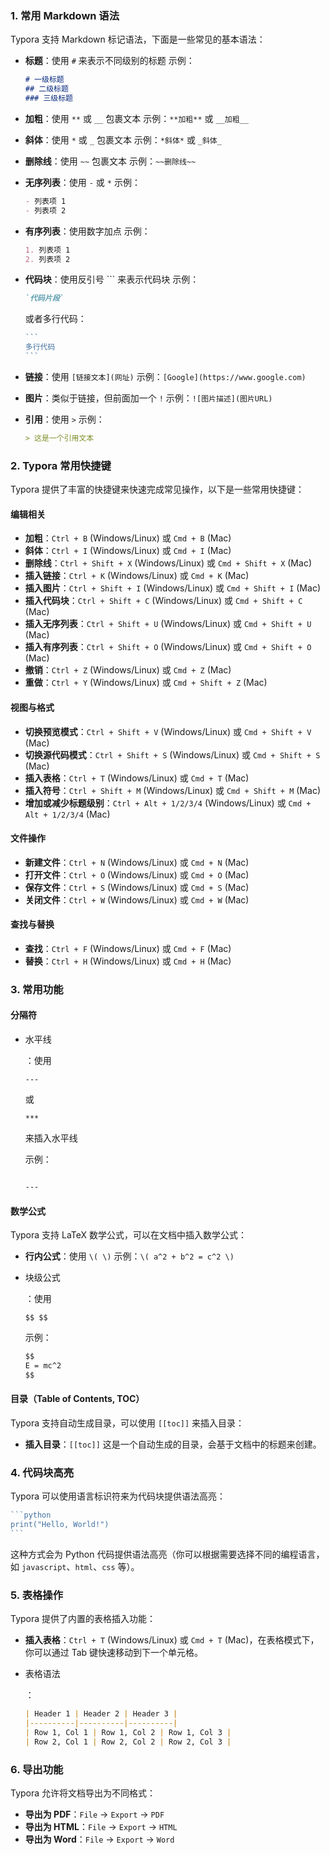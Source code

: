 ### 1. **常用 Markdown 语法**

Typora 支持 Markdown 标记语法，下面是一些常见的基本语法：

- **标题**：使用 `#` 来表示不同级别的标题
  示例：

  ```markdown
  # 一级标题
  ## 二级标题
  ### 三级标题
  ```

- **加粗**：使用 `**` 或 `__` 包裹文本
  示例：`**加粗**` 或 `__加粗__`

- **斜体**：使用 `*` 或 `_` 包裹文本
  示例：`*斜体*` 或 `_斜体_`

- **删除线**：使用 `~~` 包裹文本
  示例：`~~删除线~~`

- **无序列表**：使用 `-` 或 `*`
  示例：

  ```markdown
  - 列表项 1
  - 列表项 2
  ```

- **有序列表**：使用数字加点
  示例：

  ```markdown
  1. 列表项 1
  2. 列表项 2
  ```

- **代码块**：使用反引号 ``` 来表示代码块
  示例：

  ```markdown
  `代码片段`
  ```

  或者多行代码：

  ~~~go
  ```
  多行代码
  ```
  ~~~

- **链接**：使用 `[链接文本](网址)`
  示例：`[Google](https://www.google.com)`

- **图片**：类似于链接，但前面加一个 `!`
  示例：`![图片描述](图片URL)`

- **引用**：使用 `>`
  示例：

  ```markdown
  > 这是一个引用文本
  ```

### 2. **Typora 常用快捷键**

Typora 提供了丰富的快捷键来快速完成常见操作，以下是一些常用快捷键：

#### **编辑相关**

- **加粗**：`Ctrl + B` (Windows/Linux) 或 `Cmd + B` (Mac)
- **斜体**：`Ctrl + I` (Windows/Linux) 或 `Cmd + I` (Mac)
- **删除线**：`Ctrl + Shift + X` (Windows/Linux) 或 `Cmd + Shift + X` (Mac)
- **插入链接**：`Ctrl + K` (Windows/Linux) 或 `Cmd + K` (Mac)
- **插入图片**：`Ctrl + Shift + I` (Windows/Linux) 或 `Cmd + Shift + I` (Mac)
- **插入代码块**：`Ctrl + Shift + C` (Windows/Linux) 或 `Cmd + Shift + C` (Mac)
- **插入无序列表**：`Ctrl + Shift + U` (Windows/Linux) 或 `Cmd + Shift + U` (Mac)
- **插入有序列表**：`Ctrl + Shift + O` (Windows/Linux) 或 `Cmd + Shift + O` (Mac)
- **撤销**：`Ctrl + Z` (Windows/Linux) 或 `Cmd + Z` (Mac)
- **重做**：`Ctrl + Y` (Windows/Linux) 或 `Cmd + Shift + Z` (Mac)

#### **视图与格式**

- **切换预览模式**：`Ctrl + Shift + V` (Windows/Linux) 或 `Cmd + Shift + V` (Mac)
- **切换源代码模式**：`Ctrl + Shift + S` (Windows/Linux) 或 `Cmd + Shift + S` (Mac)
- **插入表格**：`Ctrl + T` (Windows/Linux) 或 `Cmd + T` (Mac)
- **插入符号**：`Ctrl + Shift + M` (Windows/Linux) 或 `Cmd + Shift + M` (Mac)
- **增加或减少标题级别**：`Ctrl + Alt + 1/2/3/4` (Windows/Linux) 或 `Cmd + Alt + 1/2/3/4` (Mac)

#### **文件操作**

- **新建文件**：`Ctrl + N` (Windows/Linux) 或 `Cmd + N` (Mac)
- **打开文件**：`Ctrl + O` (Windows/Linux) 或 `Cmd + O` (Mac)
- **保存文件**：`Ctrl + S` (Windows/Linux) 或 `Cmd + S` (Mac)
- **关闭文件**：`Ctrl + W` (Windows/Linux) 或 `Cmd + W` (Mac)

#### **查找与替换**

- **查找**：`Ctrl + F` (Windows/Linux) 或 `Cmd + F` (Mac)
- **替换**：`Ctrl + H` (Windows/Linux) 或 `Cmd + H` (Mac)

### 3. **常用功能**

#### **分隔符**

- 水平线

  ：使用 

  ```
  ---
  ```

   或 

  ```
  ***
  ```

   来插入水平线

  示例：

  ```markdown
  
  ---
  ```

#### **数学公式**

Typora 支持 LaTeX 数学公式，可以在文档中插入数学公式：

- **行内公式**：使用 `\( \)`
  示例：`\( a^2 + b^2 = c^2 \)`

- 块级公式

  ：使用 

  ```
  $$ $$
  ```

  示例：

  ```markdown
  $$
  E = mc^2
  $$
  ```

#### **目录（Table of Contents, TOC）**

Typora 支持自动生成目录，可以使用 `[[toc]]` 来插入目录：

- **插入目录**：`[[toc]]`
  这是一个自动生成的目录，会基于文档中的标题来创建。

### 4. **代码块高亮**

Typora 可以使用语言标识符来为代码块提供语法高亮：

~~~go
```python
print("Hello, World!")
```
~~~

这种方式会为 Python 代码提供语法高亮（你可以根据需要选择不同的编程语言，如 `javascript`、`html`、`css` 等）。

### 5. **表格操作**

Typora 提供了内置的表格插入功能：

- **插入表格**：`Ctrl + T` (Windows/Linux) 或 `Cmd + T` (Mac)，在表格模式下，你可以通过 Tab 键快速移动到下一个单元格。

- 表格语法

  ：

  ```markdown
  | Header 1 | Header 2 | Header 3 |
  |----------|----------|----------|
  | Row 1, Col 1 | Row 1, Col 2 | Row 1, Col 3 |
  | Row 2, Col 1 | Row 2, Col 2 | Row 2, Col 3 |
  ```

### 6. **导出功能**

Typora 允许将文档导出为不同格式：

- **导出为 PDF**：`File` → `Export` → `PDF`
- **导出为 HTML**：`File` → `Export` → `HTML`
- **导出为 Word**：`File` → `Export` → `Word`